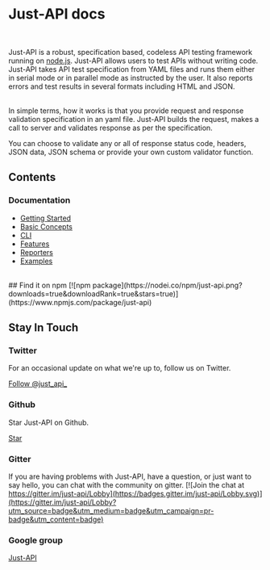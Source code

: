 # Just-API docs
<br>

Just-API is a robust, specification based, codeless API testing framework running on [node.js](http://nodejs.org/). Just-API allows users to test APIs without writing code.
Just-API takes API test specification from YAML files and runs them either in serial mode or in parallel mode as instructed by the user. It also reports errors and test results in several formats including HTML and JSON.


<br>
In simple terms, how it works is that you provide request and response validation specification in an yaml file. Just-API builds the request, makes a call to server
and validates response as per the specification.

You can choose to validate any or all of response status code, headers, JSON data, JSON schema or provide your own custom validator function.
<br>


## Contents

### Documentation

- [Getting Started](getting-started)
- [Basic Concepts](basic-concepts)
- [CLI](cli-reference)
- [Features](features)
- [Reporters](reporters)
- [Examples](examples)

<br>
## Find it on npm
[![npm package](https://nodei.co/npm/just-api.png?downloads=true&downloadRank=true&stars=true)](https://www.npmjs.com/package/just-api)

## Stay In Touch

### Twitter

For an occasional update on what we're up to, follow us on Twitter.

<a href="https://twitter.com/just_api_" class="twitter-follow-button" data-show-count="false">Follow @just_api_</a><script async src="//platform.twitter.com/widgets.js" charset="utf-8"></script>

### Github

Star Just-API on Github.

<a class="github-button" href="https://github.com/kiranz/just-api" data-style="small" data-count-href="/kiranz/just-api/stargazers" data-count-api="/repos/kiranz/just-api#stargazers_count" data-count-aria-label="# stargazers on GitHub" aria-label="Star kiranz/just-api on GitHub">Star</a>

### Gitter

If you are having problems with Just-API, have a question, or just want to say hello, you can chat with the community on gitter.
[![Join the chat at https://gitter.im/just-api/Lobby](https://badges.gitter.im/just-api/Lobby.svg)](https://gitter.im/just-api/Lobby?utm_source=badge&utm_medium=badge&utm_campaign=pr-badge&utm_content=badge)

### Google group
[Just-API](https://groups.google.com/forum/#!forum/just-api)